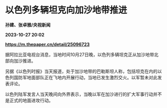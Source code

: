 # 以色列多辆坦克向加沙地带推进
**孙建、张卓雅/央视新闻**

**2023-10-27 20:02**

**https://m.thepaper.cn/detail/25096723**

据阿拉比亚电视台消息，当地时间10月27日晚，以色列多辆坦克正从加沙地带北部向加沙推进。

另据《以色列时报》当天报道，处于加沙地带的巴勒斯坦人称，包括坦克在内的以色列国防军地面部队正在飞地内开展行动，当地已发生激烈交火。以军暂未对此发表评论。

以色列陆军发言人当天晚间向外界表示，当晚以军在加沙进行的扩大军事行动并不是正式的地面进攻行动。